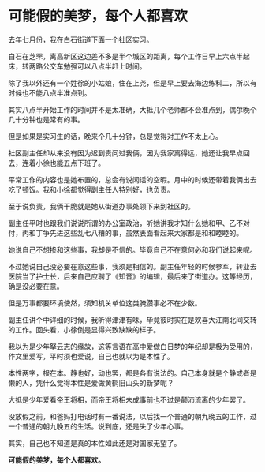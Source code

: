 # 可能假的美梦，每个人都喜欢
去年七月份，我在白石街道下面一个社区实习。
 
白石在芝罘，离高新区这边差不多是半个城区的距离，每个工作日早上六点半起床，转两路公交车勉强可以八点半赶上时间。
 
除了我以外还有一个姓徐的小姑娘，住在上尧，但是早上要去海边练科二，所以有时候也不能八点半准点到。
 
其实八点半开始工作的时间并不是太准确，大抵几个老师都不会准点到，偶尔晚个几十分钟也是常有的事。
 
但是如果是实习生的话，晚来个几十分钟，总是觉得对工作不太上心。
 
社区副主任却从来没有因为迟到责问过我俩，因为我家离得远，她还让我早点回去，连着小徐也能五点下班了。
 
平常工作的内容也是她布置的，总会有说闲话的空暇。月中的时候还带着我俩出去吃了顿饭。我和小徐都觉得副主任人特别好，也负责。
 
至于说负责，我俩干脆就是她从街道办事处领下来到社区的。
 
副主任平时也跟我们说说所谓的办公室政治，听她讲我才知什么她和甲、乙不对付，丙和丁争先进这些乱七八糟的事，虽然表面看起来大家都是和和睦睦的。
 
她说自己不想掺和这些事，我却是不信的。毕竟自己不在意何必和我们说起来呢。
 
不过她说自己没必要在意这些事，我须是相信的。副主任年轻的时候参军，转业去医院当了护士长，后来自己应聘了《知音》的编辑，最后来了街道办。这等经历，确是没必要在意。
 
但是万事都要环境使然，须知机关单位这类腌臜事必不在少数。
 
副主任讲个中详细的时候，我听得津津有味，毕竟彼时实在是欢喜大江南北间交转的工作。回头看，小徐倒是显得兴致缺缺的样子。
 
我以为是少年拏云志的缘故，这等言语在高中爱做白日梦的年纪却是极为受用的，作文里爱写，平时须也爱说，自己也就以为是本性了。
 
本性两字，根在本。静也好，动也罢，都是各有说法的。自己本身就是个静或者是懒的人，凭什么觉得本性是爱做黄鹤旧山头的新梦呢？
 
大抵是少年爱看帝王将相，而帝王将相未成事前也不过是颠沛流离的少年罢了。
 
没放假之前，和爸妈打电话时有一番说法，以后找一个普通的朝九晚五的工作，过一个普通的朝九晚五的生活。说到底，还是失了少年心事。
 
其实，自己也不知道是真的本性如此还是对国家无望了。
 
**可能假的美梦，每个人都喜欢。**